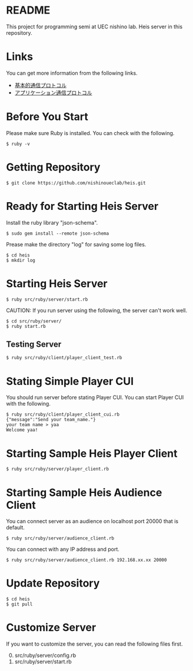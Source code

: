 # README #

This project for programming semi at UEC nishino lab.
Heis server in this repository.

# Links
You can get more information from the following links.
* [基本的通信プロトコル](https://github.com/nishinoueclab/heis/blob/master/doc/%E5%9F%BA%E6%9C%AC%E7%9A%84%E9%80%9A%E4%BF%A1%E3%83%97%E3%83%AD%E3%83%88%E3%82%B3%E3%83%AB.md)
* [アプリケーション通信プロトコル](https://github.com/nishinoueclab/heis/blob/master/doc/%E3%82%A2%E3%83%97%E3%83%AA%E3%82%B1%E3%83%BC%E3%82%B7%E3%83%A7%E3%83%B3%E9%80%9A%E4%BF%A1%E3%83%97%E3%83%AD%E3%83%88%E3%82%B3%E3%83%AB.md)

# Before You Start
Please make sure Ruby is installed.
You can check with the following.
```
$ ruby -v
```

# Getting Repository
```
$ git clone https://github.com/nishinoueclab/heis.git
```

# Ready for Starting Heis Server
Install the ruby library "json-schema".
```
$ sudo gem install --remote json-schema
```

Prease make the directory "log" for saving some log files. 
```
$ cd heis
$ mkdir log
```


# Starting Heis Server
```
$ ruby src/ruby/server/start.rb
```
CAUTION: If you run server using the following, the server can't work well.
```
$ cd src/ruby/server/
$ ruby start.rb
```
## Testing Server
```
$ ruby src/ruby/client/player_client_test.rb
```

# Stating Simple Player CUI
You should run server before stating Player CUI.
You can start Player CUI with the following.
```
$ ruby src/ruby/client/player_client_cui.rb
{"message":"Send your team_name."}
your team name > yaa
Welcome yaa!
```
 

# Starting Sample Heis Player Client
```
$ ruby src/ruby/server/player_client.rb
```

# Starting Sample Heis Audience Client
You can connect server as an audience on localhost port 20000 that is default.
```
$ ruby src/ruby/server/audience_client.rb
```
You can connect with any IP address and port.
```
$ ruby src/ruby/server/audience_client.rb 192.168.xx.xx 20000
```


# Update Repository
```
$ cd heis
$ git pull
```

# Customize Server
If you want to customize the server, you can read the following files first.

0. src/ruby/server/config.rb
0. src/ruby/server/start.rb
